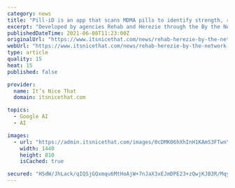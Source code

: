 ```yaml
---
category: news
title: "Pill-iD is an app that scans MDMA pills to identify strength, risk level and side effects"
excerpt: "Developed by agencies Rehab and Herezie through the By the Network collective, the app is currently a working prototype that aims to save lives."
publishedDateTime: 2021-06-08T11:23:00Z
originalUrl: "https://www.itsnicethat.com/news/rehab-herezie-by-the-network-pill-id-digital-080621"
webUrl: "https://www.itsnicethat.com/news/rehab-herezie-by-the-network-pill-id-digital-080621"
type: article
quality: 15
heat: 15
published: false

provider:
  name: It’s Nice That
  domain: itsnicethat.com

topics:
  - Google AI
  - AI

images:
  - url: "https://admin.itsnicethat.com/images/0cDMK06hXhInH1KAmS3FTwnY2hM=/207513/width-1440/pill-id-digital-itsnicethat-05.jpeg"
    width: 1440
    height: 810
    isCached: true

secured: "HSdW/JhLack/qIQSjGQxmqu6MtHoAjW+7nJaX3xEJmDPE23+zQwjKJB3R/MqyoJF+wSOvRmdi6oyiQFph3/PZM+d82x6GwFSGoffhQtdjaL0hlyn0cZJsrjynX3MyoB988aNjIQ9HfwOtZG0SEmxRFcYjVEe1QQ+awrfONyCBiEatxtmtI1BfxuO0R3WA1ZHPD1ch//ShTw1ewcj/t2zXv953Ly7nJZGKJo4ezutEv0OJnnKajl99F7sgk0Efblfpa8CBcgb1Qeze3uMg6DtjZntc0PBaV/ymfp3uX8ycf/zz6eOilddYC/FXrt9GKcsj8T9lSUaeekRTDqsekGVAJ4rFs0ciWt90W5/h7dbgYA=;u74LRP3WtC68z153VmaErA=="
---
```


